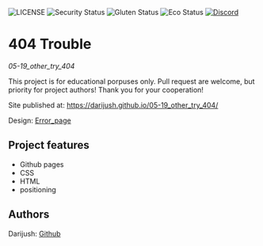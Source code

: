 ![LICENSE](https://img.shields.io/badge/license-MIT-blue.svg?style=flat-square)
![Security Status](https://img.shields.io/security-headers?label=Security&url=https%3A%2F%2Fgithub.com&style=flat-square)
![Gluten Status](https://img.shields.io/badge/Gluten-Free-green.svg)
![Eco Status](https://img.shields.io/badge/ECO-Friendly-green.svg)
[![Discord](https://discord.com/api/guilds/571393319201144843/widget.png)](https://discord.gg/dRwW4rw)

# 404 Trouble

_05-19_other_try_404_

This project is for educational porpuses only. Pull request are welcome, but priority for project authors! Thank you for your cooperation!

Site published at: https://darijush.github.io/05-19_other_try_404/

Design: [Error_page](https://dribbble.com/shots/380381-500-Error-Page)

## Project features

-   Github pages
-   CSS
-   HTML
-   positioning

## Authors

Darijush: [Github](https://github.com/Darijush)